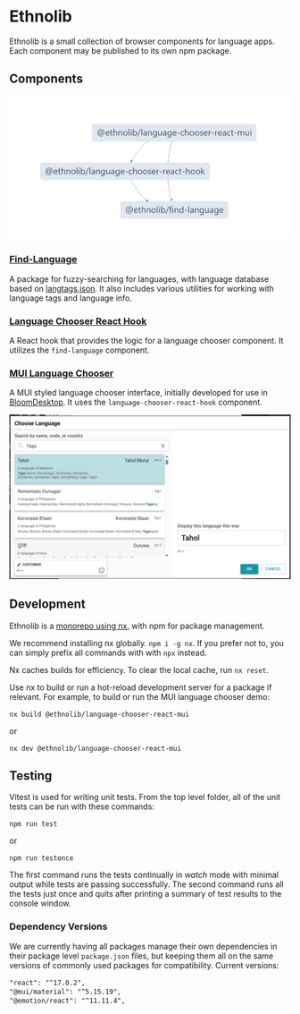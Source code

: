 # Ethnolib

Ethnolib is a small collection of browser components for language apps. Each component may be published to its own npm package.

## Components

![alt text](readme-package-diagram.png)

### [Find-Language](components/language-chooser/common/find-language/README.md)

A package for fuzzy-searching for languages, with language database based on [langtags.json](https://github.com/silnrsi/langtags). It also includes various utilities for working with language tags and language info.

### [Language Chooser React Hook](components/language-chooser/react/common/language-chooser-react-hook/README.md)

A React hook that provides the logic for a language chooser component. It utilizes the `find-language` component.

### [MUI Language Chooser](components/language-chooser/react/language-chooser-react-mui/README.md)

A MUI styled language chooser interface, initially developed for use in [BloomDesktop](https://github.com/BloomBooks/BloomDesktop). It uses the `language-chooser-react-hook` component.

![dialog](LanguageChooserDialog.png)

## Development

Ethnolib is a [monorepo using nx](https://nx.dev/concepts/decisions/why-monorepos), with npm for package management.

We recommend installing nx globally.
`npm i -g nx`. If you prefer not to, you can simply prefix all commands with with `npx` instead.

Nx caches builds for efficiency. To clear the local cache, run `nx reset`.

Use nx to build or run a hot-reload development server for a package if relevant. For example, to build or run the MUI language chooser demo:

```
nx build @ethnolib/language-chooser-react-mui
```

or

```
nx dev @ethnolib/language-chooser-react-mui
```

## Testing

Vitest is used for writing unit tests.  From the top level folder, all of the unit tests can be run with these commands:

```
npm run test
```

or

```
npm run testonce
```

The first command runs the tests continually in *watch* mode with minimal output while tests are passing successfully.  The second command runs all the tests just once and quits after printing a summary of test results to the console window.

### Dependency Versions

We are currently having all packages manage their own dependencies in their package level `package.json` files, but keeping them all on the same versions of commonly used packages for compatibility. Current versions:

    "react": "^17.0.2",
    "@mui/material": "^5.15.19",
    "@emotion/react": "^11.11.4",
